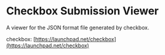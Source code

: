 # Checkbox Submission Viewer

A viewer for the JSON format file generated by checkbox.

checkbox: [https://launchpad.net/checkbox](https://launchpad.net/checkbox)
